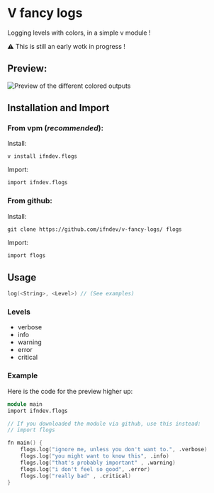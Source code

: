 # V fancy logs
Logging levels with colors, in a simple v module !

:warning: This is still an early wotk in progress !

## Preview:
![Preview of the different colored outputs](https://raw.githubusercontent.com/ifndev/v-fancy-logs/master/readme-assets/demo.png)

## Installation and Import

### From vpm (*recommended*):

Install:
```
v install ifndev.flogs
```

Import:
```v
import ifndev.flogs
```

### From github:

Install:
```
git clone https://github.com/ifndev/v-fancy-logs/ flogs
```

Import:
```v
import flogs
```

## Usage

```v
log(<String>, <Level>) // (See examples)
````

### Levels

- verbose
- info
- warning
- error
- critical

### Example
Here is the code for the preview higher up:

```v
module main
import ifndev.flogs 

// If you downloaded the module via github, use this instead:
// import flogs

fn main() {
	flogs.log("ignore me, unless you don't want to.", .verbose)
	flogs.log("you might want to know this", .info)
	flogs.log("that's probably important" , .warning)
	flogs.log("i don't feel so good", .error)
	flogs.log("really bad" , .critical)
}
```
